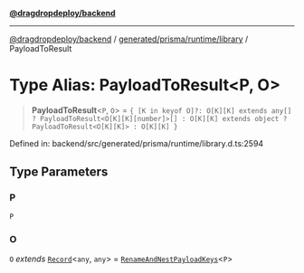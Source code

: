 [**@dragdropdeploy/backend**](../../../../../README.md)

***

[@dragdropdeploy/backend](../../../../../README.md) / [generated/prisma/runtime/library](../README.md) / PayloadToResult

# Type Alias: PayloadToResult\<P, O\>

> **PayloadToResult**\<`P`, `O`\> = `{ [K in keyof O]?: O[K][K] extends any[] ? PayloadToResult<O[K][K][number]>[] : O[K][K] extends object ? PayloadToResult<O[K][K]> : O[K][K] }`

Defined in: backend/src/generated/prisma/runtime/library.d.ts:2594

## Type Parameters

### P

`P`

### O

`O` *extends* [`Record`](Record.md)\<`any`, `any`\> = [`RenameAndNestPayloadKeys`](RenameAndNestPayloadKeys.md)\<`P`\>
